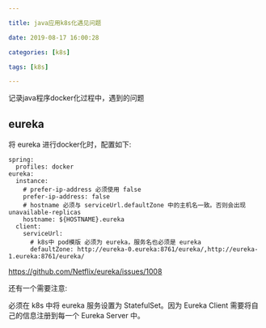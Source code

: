 ```yaml
---

title: java应用k8s化遇见问题

date: 2019-08-17 16:00:28

categories: [k8s]

tags: [k8s]

---
```


记录java程序docker化过程中，遇到的问题

<!--more-->

## eureka

将 eureka 进行docker化时，配置如下:

```
spring:
  profiles: docker
eureka:
  instance:
    # prefer-ip-address 必须使用 false
    prefer-ip-address: false
    # hostname 必须与 serviceUrl.defaultZone 中的主机名一致。否则会出现 unavailable-replicas
    hostname: ${HOSTNAME}.eureka
  client:
    serviceUrl:
      # k8s中 pod模版 必须为 eureka，服务名也必须是 eureka
      defaultZone: http://eureka-0.eureka:8761/eureka/,http://eureka-1.eureka:8761/eureka/
```

https://github.com/Netflix/eureka/issues/1008

还有一个需要注意:

必须在 k8s 中将 eureka 服务设置为 StatefulSet。因为 Eureka Client 需要将自己的信息注册到每一个 Eureka Server 中。